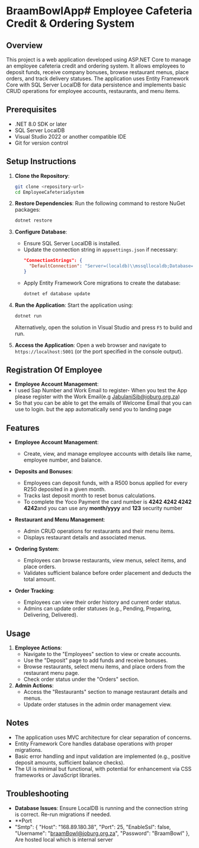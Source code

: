 # BraamBowlApp# Employee Cafeteria Credit & Ordering System

## Overview
This project is a web application developed using ASP.NET Core to manage an employee cafeteria credit and ordering system. It allows employees to deposit funds, receive company bonuses, browse restaurant menus, place orders, and track delivery statuses. The application uses Entity Framework Core with SQL Server LocalDB for data persistence and implements basic CRUD operations for employee accounts, restaurants, and menu items.

## Prerequisites
- .NET 8.0 SDK or later
- SQL Server LocalDB
- Visual Studio 2022 or another compatible IDE
- Git for version control

## Setup Instructions
1. **Clone the Repository**:
   ```bash
   git clone <repository-url>
   cd EmployeeCafeteriaSystem
   ```

2. **Restore Dependencies**:
   Run the following command to restore NuGet packages:
   ```bash
   dotnet restore
   ```

3. **Configure Database**:
   - Ensure SQL Server LocalDB is installed.
   - Update the connection string in `appsettings.json` if necessary:
     ```json
     "ConnectionStrings": {
       "DefaultConnection": "Server=(localdb)\\mssqllocaldb;Database=CafeteriaDb;Trusted_Connection=True;MultipleActiveResultSets=true"
     }
     ```
   - Apply Entity Framework Core migrations to create the database:
     ```bash
     dotnet ef database update
     ```

4. **Run the Application**:
   Start the application using:
   ```bash
   dotnet run
   ```
   Alternatively, open the solution in Visual Studio and press `F5` to build and run.

5. **Access the Application**:
   Open a web browser and navigate to `https://localhost:5001` (or the port specified in the console output).

## Registration Of Employee
- **Employee Account Management**:
- I used Sap Number and Work Email to register- When you test the App please register with the Work Email(e.g JabulaniSib@joburg.org.za)
- So that you can be able to get the emails of Welcome Email that you can use to login. but the app automatically send you to landing page 

## Features
- **Employee Account Management**:
  - Create, view, and manage employee accounts with details like name, employee number, and balance.
- **Deposits and Bonuses**:
  - Employees can deposit funds, with a R500 bonus applied for every R250 deposited in a given month.
  - Tracks last deposit month to reset bonus calculations.
  - To complete the Yoco Payment the card number is **4242 4242 4242 4242**and you can use any **month/yyyy** and **123** security number
    
- **Restaurant and Menu Management**:
  - Admin CRUD operations for restaurants and their menu items.
  - Displays restaurant details and associated menus.
- **Ordering System**:
  - Employees can browse restaurants, view menus, select items, and place orders.
  - Validates sufficient balance before order placement and deducts the total amount.
- **Order Tracking**:
  - Employees can view their order history and current order status.
  - Admins can update order statuses (e.g., Pending, Preparing, Delivering, Delivered).

## Usage
1. **Employee Actions**:
   - Navigate to the "Employees" section to view or create accounts.
   - Use the "Deposit" page to add funds and receive bonuses.
   - Browse restaurants, select menu items, and place orders from the restaurant menu page.
   - Check order status under the "Orders" section.
2. **Admin Actions**:
   - Access the "Restaurants" section to manage restaurant details and menus.
   - Update order statuses in the admin order management view.

## Notes
- The application uses MVC architecture for clear separation of concerns.
- Entity Framework Core handles database operations with proper migrations.
- Basic error handling and input validation are implemented (e.g., positive deposit amounts, sufficient balance checks).
- The UI is minimal but functional, with potential for enhancement via CSS frameworks or JavaScript libraries.

## Troubleshooting
- **Database Issues**: Ensure LocalDB is running and the connection string is correct. Re-run migrations if needed.
- **Port
-  "Smtp": {
   "Host": "168.89.180.38",
   "Port": 25,
   "EnableSsl": false,
   "Username": "braamBowl@joburg.org.za",
   "Password": "BraamBowl"
 }, Are hosted local which is internal server
